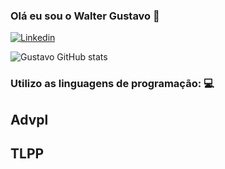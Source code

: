### Olá eu sou o Walter Gustavo 🤙

[![Linkedin](https://img.shields.io/badge/LinkedIn-0077B5?style=for-the-badge&logo=linkedin&logoColor=white)](https://www.linkedin.com/in/walter-gustavo-krebs/)

![Gustavo GitHub stats](https://github-readme-stats.vercel.app/api?username=KrebsGustavo&show_icons=true&theme=radical)



### Utilizo as linguagens de programação: 💻
 <div class="languages">
    <div class="language-card">
      <h2 class="language-title">Advpl</h2>
    </div>
    <div class="language-card">
      <h2 class="language-title">TLPP</h2>
    </div>
  </div>


